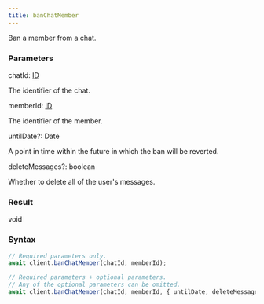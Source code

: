 ```yaml
---
title: banChatMember
---
```


Ban a member from a chat.<span class="select-none">  </span>

### Parameters 

<div class="flex flex-col gap-3"><div><div class="font-mono" id="p_chatId" data-anchor><span class="font-bold">chatId</span><span class="opacity-50">:</span> <a href="/types/id"  >ID</a></div><div class="pl-3"><div class="no-margin">

The identifier of the chat.

</div></div></div><div><div class="font-mono" id="p_memberId" data-anchor><span class="font-bold">memberId</span><span class="opacity-50">:</span> <a href="/types/id"  >ID</a></div><div class="pl-3"><div class="no-margin">

The identifier of the member.

</div></div></div><div class="flex flex-col gap-3"><div><div class="flex gap-2"><div class="font-mono p" id="p_untilDate" data-anchor><span class="font-bold">untilDate</span><span class="opacity-50"><span title="Optional" class="cursor-help">?</span>:</span> <span href="/">Date</span></div></div><div class="pl-3"><div class="no-margin">

A point in time within the future in which the ban will be reverted.

</div></div></div><div><div class="flex gap-2"><div class="font-mono p" id="p_deleteMessages" data-anchor><span class="font-bold">deleteMessages</span><span class="opacity-50"><span title="Optional" class="cursor-help">?</span>:</span> <span>boolean</span></div></div><div class="pl-3"><div class="no-margin">

Whether to delete all of the user's messages.

</div></div></div></div></div>

### Result 

<div class="font-mono"><span>void</span></div>

### Syntax

```ts
// Required parameters only.
await client.banChatMember(chatId, memberId);

// Required parameters + optional parameters.
// Any of the optional parameters can be omitted.
await client.banChatMember(chatId, memberId, { untilDate, deleteMessages });
```



